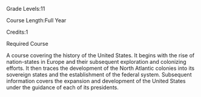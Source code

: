 Grade Levels:11

Course Length:Full Year

Credits:1

Required Course

A course covering the history of the United States. It begins with the rise of nation-states in Europe and their subsequent exploration and colonizing efforts. It then traces the development of the North Atlantic colonies into its sovereign states and the establishment of the federal system. Subsequent information covers the expansion and development of the United States under the guidance of each of its presidents.